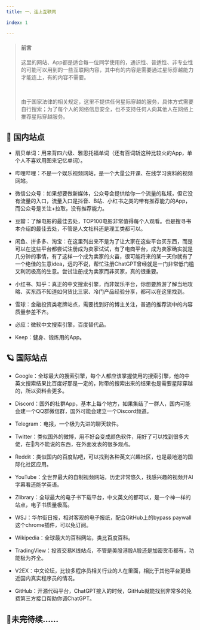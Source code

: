 ```yaml
---
title: 一、连上互联网

index: 1

---
```


> #### **前言**
>
> 这里的网站、App都是适合每一位同学使用的，通识性、普适性、非专业性的可能可以用到的一些互联网内容，其中有的内容是需要通过星际穿越能力才能连上，有的内容不需要。
>
> ​       
>
> 由于国家法律的相关规定，这里不提供任何星际穿越的服务，具体方式需要自行搜索；为了每个人的网络信息安全，也不支持任何人向其他人在网络上推荐星际穿越服务。	

## 🚀 国内站点

- 扇贝单词：用来背四六级、雅思托福单词（还有百词斩这种比较火的App，单个人不喜欢用图来记忆单词）。

- 哔哩哔哩：不是一个娱乐视频网站，是一个大量公开课、在线学习资料的视频网站。

- 微信公众号：如果想要做新媒体，公众号会提供给你一个流量的私域，但它没有流量的入口，流量入口是抖音、B站、小红书之类的带有推荐能力的App，而公众号是关注+拉取，没有推荐能力。

- 豆瓣：了解电影的最佳去处，TOP100电影非常值得每个人观看。也是搜寻书本介绍的最佳去处，不管是人文社科还是理工类都可以。

- 闲鱼、拼多多、淘宝：在这里列出来不是为了让大家在这些平台买东西，而是可以在这些平台都尝试注册成为卖家试试，有了电商平台，成为卖家确实就是几分钟的事情，有了这样一个成为卖家的火苗，很可能将来的某一天你就有了一个绝佳的生意idea，远的不说，帮忙注册ChatGPT曾经就是一门非常低门槛又利润极高的生意。尝试注册成为卖家而非买家，真的很重要。

- 小红书、知乎：真正的中文搜索引擎，而非娱乐平台，你想要旅游了解当地攻略、买东西不知道如何货比三家、冷门产品经验分享，都可以在这里找到。

- 雪球：金融投资类老牌站点，需要找到好的博主关注，普通的推荐流中的内容质量参差不齐。

- 必应：微软中文搜索引擎，百度替代品。

- Keep：健身、锻炼用的App。

## 🪐 国际站点

- Google：全球最大的搜索引擎，每个人都应该掌握使用的搜索引擎，他的中英文搜索结果比百度好那是一定的，附带的搜索出来的结果也是需要星际穿越的，所以资料会更多。

- Discord：国外的社群App，基本上每个地方，如果集结了一群人，国内可能会建一个QQ群微信群，国外可能会建立一个Discord频道。

- Telegram：电报，一个极为先进的聊天软件。

- Twitter：类似国外的微博，用不好会变成颜色软件，用好了可以找到很多大佬，在🧱内不能说的东西，在外面发表的很多观点。

- Reddit：类似国内的百度贴吧，可以找到各种英文兴趣社区，也是最地道的国际化社区应用。

- YouTube：全世界最大的自制视频网站，历史非常悠久，找感兴趣的视频开AI字幕看还能学英语。

- Zlibrary：全球最大的电子书下载平台，中文英文的都可以，是一个神一样的站点，电子书质量极高。

- WSJ：华尔街日报，相对客观的电子报纸，配合GitHub上的bypass paywall这个chrome插件，可以免订阅。

- Wikipedia：全球最大的百科网站，类比百度百科。

- TradingView：投资交易K线站点，不管是美股港股A股还是加密货币都有，功能极为齐全。

- V2EX：中文论坛，比较多程序员相关行业的人在里面，相比于其他平台更趋近国内真实程序员的情况。

- GitHub：开源代码平台，ChatGPT接入的时候，GitHub就能找到非常多的免费第三方接口帮助你调ChatGPT。

## 🤖未完待续......

